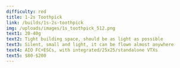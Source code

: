 ```yaml
---
difficulty: red
title: 1-2s Toothpick
link: /builds/1s-2s-toothpick
img: /uploads/images/1s_toothpick_512.png
text1: 20-40g
text2: Tight building space, should be as light as possible
text3: Silent, small and light, it can be flown almost anywhere
text4: AIO FC+ESCs, with integrated/25x25/standalone VTXs
text5: $80-$200
---
```

